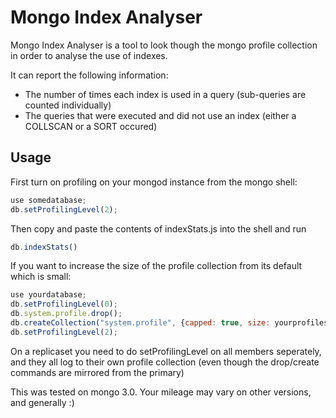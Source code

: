 Mongo Index Analyser
====================

Mongo Index Analyser is a tool to look though the mongo profile 
collection in order to analyse the use of indexes.

It can report the following information:

 * The number of times each index is used in a query (sub-queries are counted individually)
 * The queries that were executed and did not use an index (either a COLLSCAN or a SORT occured)


Usage
-----

First turn on profiling on your mongod instance from the mongo shell:

```javascript
use somedatabase;
db.setProfilingLevel(2);
```

Then copy and paste the contents of indexStats.js into the shell and run
```javascript
db.indexStats()
```

If you want to increase the size of the profile collection from its default which is small:

```javascript
use yourdatabase;
db.setProfilingLevel(0);
db.system.profile.drop();
db.createCollection("system.profile", {capped: true, size: yourprofilesize})
db.setProfilingLevel(2);
```

On a replicaset you need to do setProfilingLevel on all members seperately, and they all log
to their own profile collection (even though the drop/create commands are mirrored from the primary)

This was tested on mongo 3.0. Your mileage may vary on other versions, and generally :)